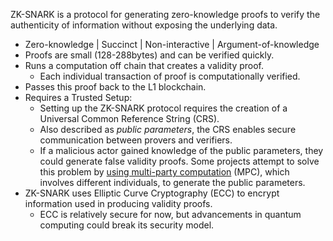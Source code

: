 ZK-SNARK is a protocol for generating zero-knowledge proofs to verify the authenticity of information without exposing the underlying data.

- Zero-knowledge | Succinct | Non-interactive | Argument-of-knowledge 
- Proofs are small (128-288bytes) and can be verified quickly.
- Runs a computation off chain that creates a validity proof.
	- Each individual transaction of proof is computationally verified.
- Passes this proof back to the L1 blockchain.
- Requires a Trusted Setup: 
	- Setting up the ZK-SNARK protocol requires the creation of a Universal Common Reference String (CRS). 
	- Also described as _public parameters_, the CRS enables secure communication between provers and verifiers.
	- If a malicious actor gained knowledge of the public parameters, they could generate false validity proofs. Some projects attempt to solve this problem by [using multi-party computation](https://zkproof.org/2021/06/30/setup-ceremonies/amp/) (MPC), which involves different individuals, to generate the public parameters.
- ZK-SNARK uses Elliptic Curve Cryptography (ECC) to encrypt information used in producing validity proofs. 
	- ECC is relatively secure for now, but advancements in quantum computing could break its security model.

